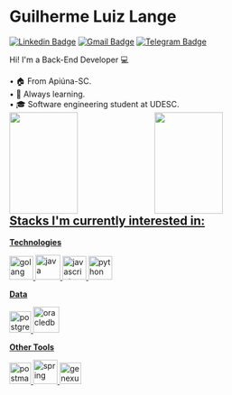 # Guilherme Luiz Lange

[![Linkedin Badge](https://img.shields.io/badge/-LinkedIn-blue?style=for-the-badge&logo=Linkedin&logoColor=white&link=https://www.linkedin.com/in/guilhermelange/)](https://www.linkedin.com/in/guilhermelange/)
[![Gmail Badge](https://img.shields.io/badge/-Gmail-c14438?style=for-the-badge&logo=Gmail&logoColor=white&link=mailto:gui.luizlange@gmail.com)](mailto:gui.luizlange@gmail.com)
[![Telegram Badge](https://img.shields.io/badge/-Telegram-1ca0f1?style=for-the-badge&labelColor=1ca0f1&logo=telegram&logoColor=white&link=https://t.me/guilhermelange)](https://t.me/guilhermelange)

<p>
  Hi! I'm a Back-End Developer 💻
</p>
• 🏠 From Apiúna-SC.<br/>
• 👻 Always learning.<br/>
• 🎓 Software engineering student at UDESC.
<br/>
<div>
  <a href="https://github.com/guilhermelange">
  <img height="180em" style="width: 49%; float: left; margin: none;" src="https://github-readme-stats.vercel.app/api?username=guilhermelange&show_icons=true&theme=dracula&include_all_commits=true&count_private=true"/>
  <img height="180em" style="width: 49%; float: right; margin: none;"  src="https://github-readme-stats.vercel.app/api/top-langs/?username=guilhermelange&count_private=true&layout=compact&langs_count=7&theme=dracula"/>
</div>
  
## Stacks I'm currently interested in:

**Technologies**
<p>
<img title="GoLang" height="42" src="https://img.icons8.com/color/48/000000/golang.png" alt="golang"/>
<img title="Java" height="44" src="https://img.icons8.com/color/50/000000/java-coffee-cup-logo.png" alt="java"/>
<img title="JavaScript" height="42" src="https://img.icons8.com/color/48/000000/javascript.png" alt="javascript"/>
<img title="Python" height="42" src="https://img.icons8.com/color/50/000000/python.png" alt="python"/>
</p>

**Data**
<p>
<img title="PostgreSQL" height="38" src="https://cdn.iconscout.com/icon/free/png-256/postgresql-8-1175119.png" alt="postgresql"/>
<img title="Oracle DB" height="46" src="https://img.icons8.com/plasticine/50/000000/oracle-pl-sql--v3.png" alt="oracledb"/>
</p>

**Other Tools**
<p>
<img title="Postman" height="38" src="https://sdtimes.com/wp-content/uploads/2018/08/logo-glyph.png" alt="postman"/>
<img title="Spring" height="43" src="https://img.icons8.com/color/48/000000/spring-logo.png" alt="spring"/>
<img title="Genexus" height="38" src="https://images.g2crowd.com/uploads/product/image/large_detail/large_detail_d66784c9b1c6280ddf07e1d084a10b72/genexus.png" alt="genexus"/>
</p>
